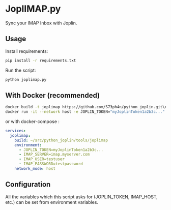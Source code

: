 # JoplIMAP.py
Sync your IMAP Inbox with Joplin.

## Usage
Install requirements:
```bash
pip install -r requirements.txt
```

Run the script:
```bash
python joplimap.py
```

## With Docker (recommended)
```sh
docker build -t joplimap https://github.com/S73ph4n/python_joplin.git\#:tools/joplimap
docker run -it --network host -e JOPLIN_TOKEN="myJoplinToken1a2b3c..." -e IMAP_SERVER="imap.myserver.com" -e IMAP_USER="username" -e IMAP_PASSWORD="password" joplimap
```

or with docker-compose :

```yaml
services:
  joplimap:
    build: ~/src/python_joplin/tools/joplimap
    environment:
      - JOPLIN_TOKEN=myJoplinToken1a2b3c...
      - IMAP_SERVER=imap.myserver.com
      - IMAP_USER=testuser
      - IMAP_PASSWORD=testpassword
    network_mode: host
```

## Configuration
All the variables which this script asks for (JOPLIN\_TOKEN, IMAP\_HOST, etc.) can be set from environment variables.
